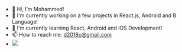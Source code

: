 - 👋 Hi, I’m Mohammed!
- 🔭 I'm currently working on a few projects in React.js, Android and B Language!  
- 📱 I'm currently learning React, Android and iOS Development!
- 📫 How to reach me: d2018c@gmail.com
- <img src= "(https://github-readme-stats.vercel.app/api/top-langs/?username=MohammedDChowdhury&layout=compact)" />


<!---
:)
--->
